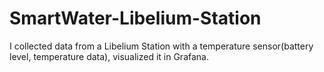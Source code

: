 # SmartWater-Libelium-Station
I collected data from a Libelium Station with a temperature sensor(battery level, temperature data), visualized it in Grafana. 
